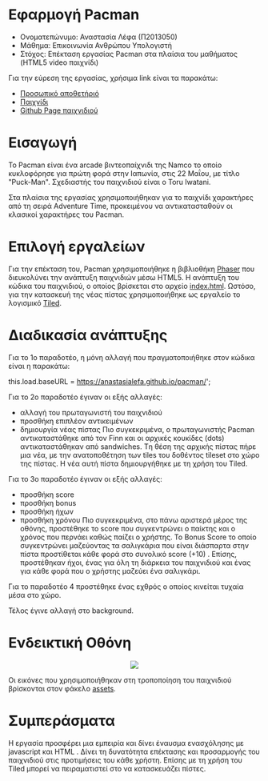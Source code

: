 # Εφαρμογή Pacman

* Ονοματεπώνυμο: Αναστασία Λέφα (Π2013050)
* Μάθημα: Επικοινωνία Ανθρώπου Υπολογιστή
* Στόχος: Επέκταση εργασίας Pacman στα πλαίσια του μαθήματος (HTML5 video παιχνίδι)


Για την εύρεση της εργασίας, χρήσιμα link είναι τα παρακάτω:
* [Προσωπικό αποθετήριό]( https://github.com/AnastasiaLefa/pacman)
* [Παιχνίδι]( https://anastasialefa.github.io/pacman/)
* [Github Page παιχνιδιού](https://anastasialefa.github.io/Adventure_Time/)

# Εισαγωγή

Το Pacman είναι ένα arcade βιντεοπαίχνιδι της Namco το οποίο κυκλοφόρησε για πρώτη φορά στην Ιαπωνία, στις 22 Μαΐου, με τίτλο "Puck-Man".  Σχεδιαστής του παιχνιδιού είναι ο Toru Iwatani. <br>

Στα πλαίσια της εργασίας χρησιμοποιήθηκαν για το παιχνίδι  χαρακτήρες από τη σειρά Adventure Time, προκειμένου να αντικατασταθούν οι κλασικοί χαρακτήρες του Pacman. 

# Επιλογή εργαλείων

Για την επέκταση του, Pacman χρησιμοποιήθηκε η βιβλιοθήκη [Phaser](https://phaser.io/) που διευκολύνει την ανάπτυξη παιχνιδιών μέσω HTML5. Η ανάπτυξη του κώδικα του παιχνιδιού, ο οποίος βρίσκεται στο αρχείο [index.html](https://github.com/AnastasiaLefa/pacman/blob/master/index.html). Ωστόσο, για την κατασκευή της νέας πίστας χρησιμοποιήθηκε ως εργαλείο το λογισμικό [Tiled](http://www.mapeditor.org/).


# Διαδικασία ανάπτυξης

Για το 1ο παραδοτέο, η μόνη αλλαγή που πραγματοποιήθηκε στον κώδικα είναι η παρακάτω:

this.load.baseURL = https://anastasialefa.github.io/pacman/';

Για το 2ο παραδοτέο έγιναν οι εξής αλλαγές:
* αλλαγή του πρωταγωνιστή του παιχνιδιού
* προσθήκη επιπλέον αντικειμένων 
* δημιουργία νέας πίστας
Πιο συγκεκριμένα, ο πρωταγωνιστής Pacman αντικαταστάθηκε από τον Finn και οι αρχικές κουκίδες (dots) αντικαταστάθηκαν από sandwiches. Tη θέση της αρχικής πίστας πήρε μια νέα, με την ανατοποθέτηση των tiles του δοθέντος tileset στο χώρο της πίστας. Η νέα αυτή πίστα δημιουργήθηκε με τη χρήση του Tiled.

Για το 3ο παραδοτέο έγιναν οι εξής αλλαγές:
* προσθήκη score
* προσθήκη bonus
* προσθήκη ήχων
* προσθήκη χρόνου
Πιο συγκεκριμένα, στο πάνω αριστερά μέρος της οθόνης, προστέθηκε το score που συγκεντρώνει ο παίκτης και ο χρόνος που περνάει καθώς παίζει ο χρήστης. Το Bonus Score το οποίο συγκεντρώνει μαζεύοντας τα σαλιγκάρια που είναι διάσπαρτα στην πίστα προστίθεται κάθε φορά στο συνολικό score (+10) . Επίσης, προστέθηκαν ήχοι, ένας για όλη τη διάρκεια του παιχνιδιού και ένας για κάθε φορά που ο χρήστης μαζεύει ένα σαλιγκάρι.

Για το παραδοτέο 4 προστέθηκε ένας εχθρός ο οποίος κινείται τυχαία μέσα στο χώρο. 

Τέλος έγινε αλλαγή στο background.

# Ενδεικτική Οθόνη

<p align="center">
  <img src="https://user-images.githubusercontent.com/15000696/30171530-f24da250-93fa-11e7-9ff2-9adede55c5d8.jpg">
</p>

Οι εικόνες που χρησιμοποιήθηκαν στη τροποποίηση του παιχνιδιού βρίσκονται στον φάκελο [assets](https://github.com/AnastasiaLefa/pacman/tree/master/assets).

# Συμπεράσματα

Η εργασία προσφέρει μια εμπειρία και δίνει έναυσμα ενασχόλησης με javascript και HTML . Δίνει τη δυνατότητα επέκτασης και προσαρμογής του παιχνιδιού στις προτιμήσεις του κάθε χρήστη. Επίσης με τη χρήση του Tiled μπορεί να πειραματιστεί στο να κατασκευάζει πίστες.
